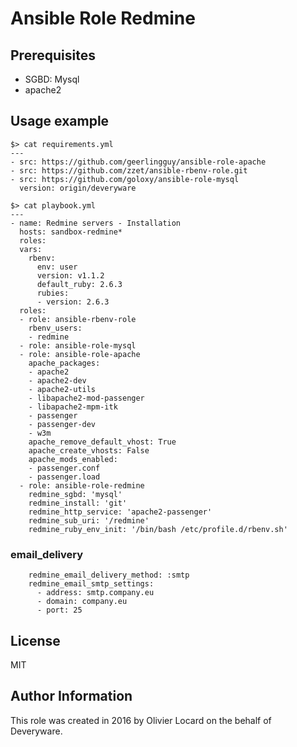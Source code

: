 # Ansible Role Redmine

## Prerequisites

* SGBD: Mysql
* apache2

## Usage example

    $> cat requirements.yml
    ---
    - src: https://github.com/geerlingguy/ansible-role-apache
    - src: https://github.com/zzet/ansible-rbenv-role.git
    - src: https://github.com/goloxy/ansible-role-mysql
      version: origin/deveryware

    $> cat playbook.yml
    ---
    - name: Redmine servers - Installation
      hosts: sandbox-redmine*
      roles:
      vars:
        rbenv:
          env: user
          version: v1.1.2
          default_ruby: 2.6.3
          rubies:
          - version: 2.6.3
      roles:
      - role: ansible-rbenv-role
        rbenv_users:
        - redmine
      - role: ansible-role-mysql
      - role: ansible-role-apache
        apache_packages:
        - apache2
        - apache2-dev
        - apache2-utils
        - libapache2-mod-passenger
        - libapache2-mpm-itk
        - passenger
        - passenger-dev
        - w3m
        apache_remove_default_vhost: True
        apache_create_vhosts: False
        apache_mods_enabled:
        - passenger.conf
        - passenger.load
      - role: ansible-role-redmine
        redmine_sgbd: 'mysql'
        redmine_install: 'git'
        redmine_http_service: 'apache2-passenger'
        redmine_sub_uri: '/redmine'
        redmine_ruby_env_init: '/bin/bash /etc/profile.d/rbenv.sh'

### email_delivery

```
    redmine_email_delivery_method: :smtp
    redmine_email_smtp_settings:
      - address: smtp.company.eu
      - domain: company.eu
      - port: 25
```

## License

MIT

## Author Information

This role was created in 2016 by Olivier Locard on the behalf of Deveryware.

